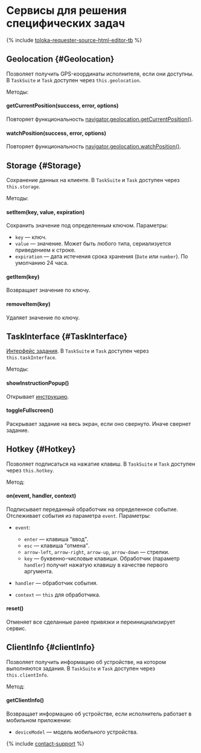 # Сервисы для решения специфических задач

{% include [toloka-requester-source-html-editor-tb](../../_includes/toloka-requester-source/id-toloka-requester-source/html-editor-tb.md) %}


## Geolocation {#Geolocation}

Позволяет получить GPS-координаты исполнителя, если они доступны. В `TaskSuite` и `Task` доступен через `this.geolocation`.

Методы:

#### getCurrentPosition(success, error, options)
Повторяет функциональность [navigator.geolocation.getCurrentPosition()](https://developer.mozilla.org/en-US/docs/Web/API/Geolocation/getCurrentPosition).
#### watchPosition(success, error, options)
Повторяет функциональность [navigator.geolocation.watchPosition()](https://developer.mozilla.org/en-US/docs/Web/API/Geolocation/watchPosition).

## Storage {#Storage}

Сохранение данных на клиенте. В `TaskSuite` и `Task` доступен через `this.storage`.

Методы:

#### setItem(key, value, expiration)
Сохранить значение под определенным ключом. Параметры:
- `key` — ключ.
- `value` — значение. Может быть любого типа, сериализуется приведением к строке.
- `expiration` — дата истечения срока хранения (`Date` или `number`). По умолчанию 24 часа.

#### getItem(key)
Возвращает значение по ключу.
#### removeItem(key)
Удаляет значение по ключу.

## TaskInterface {#TaskInterface}

[Интерфейс задания](../../../glossary.md#task-interface-ru). В `TaskSuite` и `Task` доступен через `this.taskInterface`.

Методы:

#### showInstructionPopup()
Открывает [инструкцию](../instruction.md).
#### toggleFullscreen()
Раскрывает задание на весь экран, если оно свернуто. Иначе свернет задание.

## Hotkey {#Hotkey}

Позволяет подписаться на нажатие клавиш. В `TaskSuite` и `Task` доступен через `this.hotkey`.

Метод:

#### on(event, handler, context)
Подписывает переданный обработчик на определенное событие. Отслеживает события из параметра `event`. Параметры:
- `event`:
    - `enter` — клавиша <q>ввод</q>.
    - `esc` — клавиша <q>отмена</q>.
    - `arrow-left`, `arrow-right`, `arrow-up`, `arrow-down` — стрелки.
    - `key` — буквенно-числовые клавиши. Обработчик (параметр `handler`) получит нажатую клавишу в качестве первого аргумента.

- `handler` — обработчик события.
- `context` — `this` для обработчика.

#### reset()
Отменяет все сделанные ранее привязки и переинициализирует сервис.

## ClientInfo {#clientInfo}

Позволяет получить информацию об устройстве, на котором выполняются задания. В `TaskSuite` и `Task` доступен через `this.clientInfo`.

Метод:

#### getClientInfo()
Возвращает информацию об устройстве, если исполнитель работает в мобильном приложении:
- `deviceModel` — модель мобильного устройства.

{% include [contact-support](../../_includes/contact-support-help.md) %}